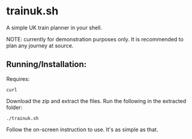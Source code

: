 # trainuk.sh

A simple UK train planner in your shell.

NOTE: currently for demonstration purposes only. It is recommended to plan any journey at source.

## Running/Installation: 

Requires:

```
curl
```

Download the zip and extract the files. Run the following in the extracted folder:

```
./trainuk.sh
```

Follow the on-screen instruction to use. It's as simple as that. 
